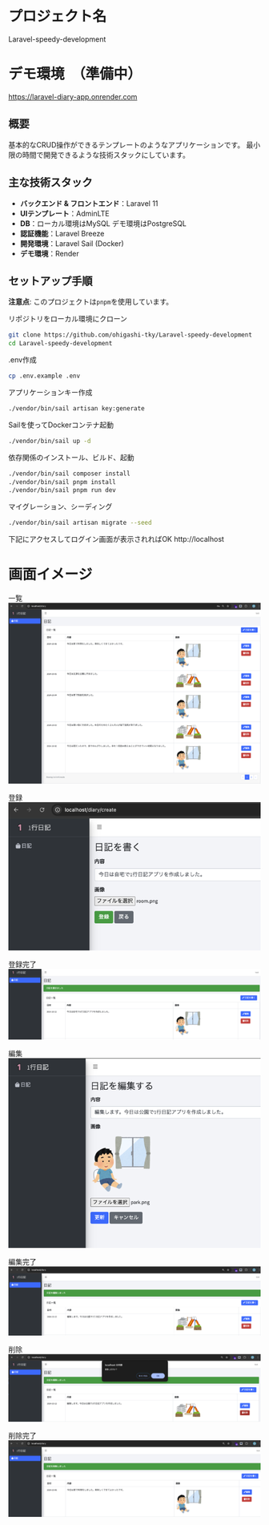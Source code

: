 # プロジェクト名
Laravel-speedy-development

# デモ環境　（準備中）
https://laravel-diary-app.onrender.com

## 概要
基本的なCRUD操作ができるテンプレートのようなアプリケーションです。
最小限の時間で開発できるような技術スタックにしています。

## 主な技術スタック
- **バックエンド & フロントエンド**：Laravel 11
- **UIテンプレート**：AdminLTE
- **DB**：ローカル環境はMySQL デモ環境はPostgreSQL
- **認証機能**：Laravel Breeze
- **開発環境**：Laravel Sail (Docker)
- **デモ環境**：Render

## セットアップ手順
**注意点**: このプロジェクトは`pnpm`を使用しています。

リポジトリをローカル環境にクローン
```bash
git clone https://github.com/ohigashi-tky/Laravel-speedy-development
cd Laravel-speedy-development
```

.env作成
```bash
cp .env.example .env
```

アプリケーションキー作成
```bash
./vendor/bin/sail artisan key:generate
```

Sailを使ってDockerコンテナ起動
```bash
./vendor/bin/sail up -d
```

依存関係のインストール、ビルド、起動
```bash
./vendor/bin/sail composer install
./vendor/bin/sail pnpm install
./vendor/bin/sail pnpm run dev
```

マイグレーション、シーディング
```bash
./vendor/bin/sail artisan migrate --seed
```

下記にアクセスしてログイン画面が表示されればOK
http://localhost

# 画面イメージ
一覧  
![alt text](image.png)

登録  
![alt text](image-1.png)

登録完了  
![alt text](image-2.png)

編集  
![alt text](image-3.png)

編集完了  
![alt text](image-4.png)

削除  
![alt text](image-5.png)

削除完了  
![alt text](image-6.png)